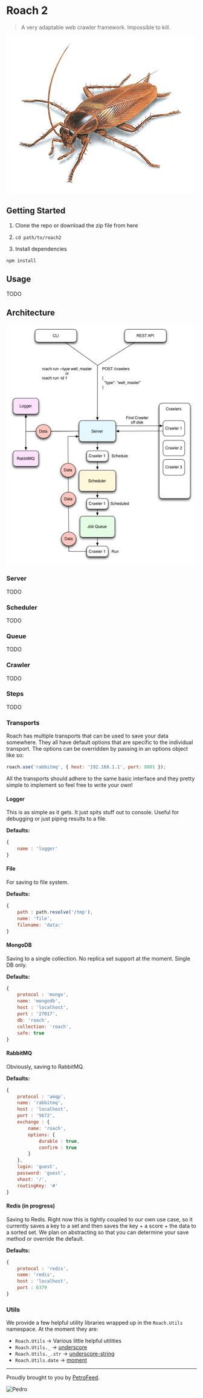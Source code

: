 # Roach 2

> A very adaptable web crawler framework. Impossible to kill.

![Roach](roach_medium.png)

## Getting Started

1. Clone the repo or download the zip file from here

2. `cd path/to/roach2`
  
3. Install dependencies

```
npm install
```

## Usage

TODO

## Architecture

![Architecture](docs/img/architecture.jpg)


### Server

TODO

### Scheduler

TODO

### Queue

TODO

### Crawler

TODO

### Steps

TODO

### Transports

Roach has multiple transports that can be used to save your data somewhere. They all have default options that are specific to the individual transport. The options can be overridden by passing in an options object like so:

```js
roach.use('rabbitmq', { host: '192.168.1.1', port: 8001 });
```

All the transports should adhere to the same basic interface and they pretty simple to implement so feel free to write your own!

#### Logger

This is as simple as it gets. It just spits stuff out to console. Useful for debugging or just piping results to a file.

**Defaults:**

```js
{
    name : 'logger'
}

```

#### File

For saving to file system.

**Defaults:**

```js
{
    path : path.resolve('/tmp'),
    name: 'file',
    filename: 'data:'
}

```

#### MongoDB

Saving to a single collection. No replica set support at the moment. Single DB only.

**Defaults:**

```js
{
    protocol : 'mongo',
    name: 'mongodb',
    host : 'localhost',
    port : '27017',
    db: 'roach',
    collection: 'roach',
    safe: true
}

```


#### RabbitMQ

Obviously, saving to RabbitMQ.

**Defaults:**

```js
{
    protocol : 'amqp',
    name: 'rabbitmq',
    host : 'localhost',
    port : '5672',
    exchange : {
        name: 'roach',
        options: {
            durable : true,
            confirm : true
        }
    },
    login: 'guest',
    password: 'guest',
    vhost: '/',
    routingKey: '#'
}
```

#### Redis (in progress)

Saving to Redis. Right now this is tightly coupled to our own use case, so it currently saves a key to a set and then saves the key + a score + the data to a sorted set. We plan on abstracting so that you can determine your save method or override the default.

**Defaults:**

```js
{
    protocol : 'redis',
    name: 'redis',
    host : 'localhost',
    port : 6379
}
```

### Utils

We provide a few helpful utility libraries wrapped up in the `Roach.Utils` namespace. At the moment they are:

* `Roach.Utils` -> Various little helpful utilities
* `Roach.Utils._` -> [underscore](http://underscorejs.org)
* `Roach.Utils._.str` -> [underscore-string](http://epeli.github.io/underscore.string/)
* `Roach.Utils.date` -> [moment](http://momentjs.com)

---

Proudly brought to you by [PetroFeed](http://PetroFeed.com).


![Pedro](https://www.petrofeed.com/img/company/pedro.png)
